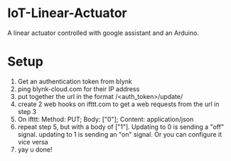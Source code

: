 # IoT-Linear-Actuator
A linear actuator controlled with google assistant and an Arduino.


# Setup
1) Get an authentication token from blynk
2) ping blynk-cloud.com for their IP address
3) put together the url in the format <ipaddress>/<auth_token>/update/<a virtual pin on blynk>
4) create 2 web hooks on ifttt.com to get a web requests from the url in step 3
5) On ifttt: Method: PUT; Body: ["0"]; Content: application/json
6) repeat step 5, but with a body of ["1"]. Updating to 0 is sending a "off" signal. updating to 1 is sending an "on" signal. Or you can configure it vice versa
7) yay u done!
